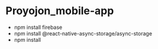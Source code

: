 # Proyojon_mobile-app
- npm install firebase
- npm install @react-native-async-storage/async-storage
- npm install

